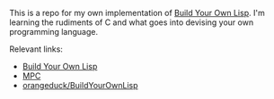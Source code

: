 This is a repo for my own implementation of [Build Your Own Lisp](http://buildyourownlisp.com/). I'm learning the rudiments of C and what goes into devising your own programming language.

Relevant links:

* [Build Your Own Lisp](http://buildyourownlisp.com/)
* [MPC](https://github.com/orangeduck/mpc)
* [orangeduck/BuildYourOwnLisp](https://github.com/orangeduck/BuildYourOwnLisp)